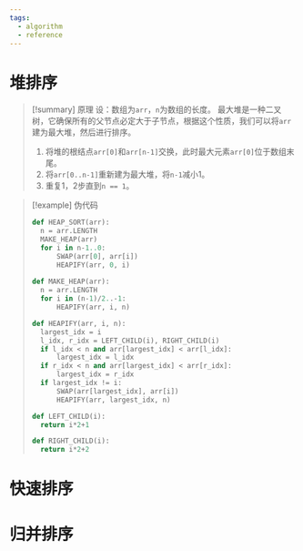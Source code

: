 ```yaml
---
tags:
  - algorithm
  - reference
---
```


# 堆排序

> [!summary] 原理
> 设：数组为`arr`，`n`为数组的长度。
> 最大堆是一种二叉树，它确保所有的父节点必定大于子节点，根据这个性质，我们可以将`arr`建为最大堆，然后进行排序。
> 1. 将堆的根结点`arr[0]`和`arr[n-1]`交换，此时最大元素`arr[0]`位于数组末尾。
> 2. 将`arr[0..n-1]`重新建为最大堆，将`n-1`减小1。
> 3. 重复1，2步直到`n == 1`。

> [!example] 伪代码
> ```python
> def HEAP_SORT(arr):
> 	n = arr.LENGTH
> 	MAKE_HEAP(arr)
> 	for i in n-1..0:
> 		SWAP(arr[0], arr[i])
> 		HEAPIFY(arr, 0, i)
> 		
> def MAKE_HEAP(arr):
>	n = arr.LENGTH
>	for i in (n-1)/2..-1:
>		HEAPIFY(arr, i, n)
> 
> def HEAPIFY(arr, i, n):
> 	largest_idx = i
> 	l_idx, r_idx = LEFT_CHILD(i), RIGHT_CHILD(i)
> 	if l_idx < n and arr[largest_idx] < arr[l_idx]:
> 		largest_idx = l_idx
> 	if r_idx < n and arr[largest_idx] < arr[r_idx]:
> 		largest_idx = r_idx
> 	if largest_idx != i:
> 		SWAP(arr[largest_idx], arr[i])
> 		HEAPIFY(arr, largest_idx, n)
> 
> def LEFT_CHILD(i):
> 	return i*2+1
> 
> def RIGHT_CHILD(i):
> 	return i*2+2
> ```

# 快速排序

# 归并排序